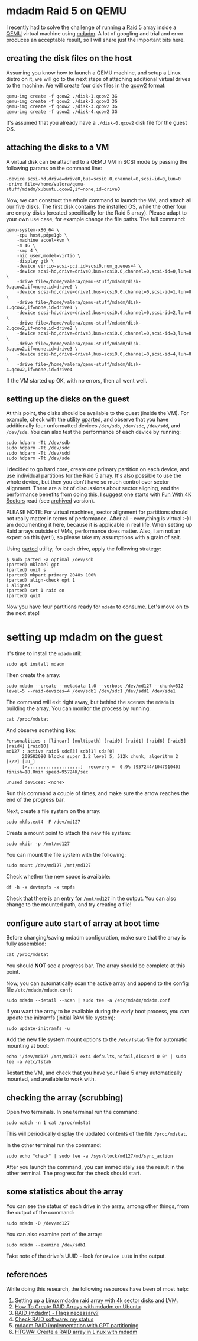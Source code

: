 # mdadm Raid 5 on QEMU

I recently had to solve the challenge of running a [Raid 5](https://en.wikipedia.org/wiki/RAID) array inside a [QEMU](https://www.qemu.org/) virtual machine using [mdadm](https://github.com/md-raid-utilities/mdadm). A lot of googling and trial and error produces an acceptable result, so I will share just the important bits here.

## creating the disk files on the host

Assuming you know how to launch a QEMU machine, and setup a Linux distro on it, we will go to the next steps of attaching additional virtual drives to the machine. We will create four disk files in the [qcow2](https://www.qemu.org/docs/master/interop/qcow2.html) format:

```shell
qemu-img create -f qcow2 ./disk-1.qcow2 3G
qemu-img create -f qcow2 ./disk-2.qcow2 3G
qemu-img create -f qcow2 ./disk-3.qcow2 3G
qemu-img create -f qcow2 ./disk-4.qcow2 3G
```

It's assumed that you already have a `./disk-0.qcow2` disk file for the guest OS.

## attaching the disks to a VM

A virtual disk can be attached to a QEMU VM in SCSI mode by passing the following params on the command line:

```text
-device scsi-hd,drive=drive0,bus=scsi0.0,channel=0,scsi-id=0,lun=0
-drive file=/home/valera/qemu-stuff/mdadm/xubuntu.qcow2,if=none,id=drive0
```

Now, we can construct the whole command to launch the VM, and attach all our five disks. The first disk contains the installed OS, while the other four are empty disks (created specifically for the Raid 5 array). Please adapt to your own use case, for example change the file paths. The full command:

```shell
qemu-system-x86_64 \
    -cpu host,pdpe1gb \
    -machine accel=kvm \
    -m 4G \
    -smp 4 \
    -nic user,model=virtio \
    -display gtk \
    -device virtio-scsi-pci,id=scsi0,num_queues=4 \
    -device scsi-hd,drive=drive0,bus=scsi0.0,channel=0,scsi-id=0,lun=0 \
    -drive file=/home/valera/qemu-stuff/mdadm/disk-0.qcow2,if=none,id=drive0 \
    -device scsi-hd,drive=drive1,bus=scsi0.0,channel=0,scsi-id=1,lun=0 \
    -drive file=/home/valera/qemu-stuff/mdadm/disk-1.qcow2,if=none,id=drive1 \
    -device scsi-hd,drive=drive2,bus=scsi0.0,channel=0,scsi-id=2,lun=0 \
    -drive file=/home/valera/qemu-stuff/mdadm/disk-2.qcow2,if=none,id=drive2 \
    -device scsi-hd,drive=drive3,bus=scsi0.0,channel=0,scsi-id=3,lun=0 \
    -drive file=/home/valera/qemu-stuff/mdadm/disk-3.qcow2,if=none,id=drive3 \
    -device scsi-hd,drive=drive4,bus=scsi0.0,channel=0,scsi-id=4,lun=0 \
    -drive file=/home/valera/qemu-stuff/mdadm/disk-4.qcow2,if=none,id=drive4
```

If the VM started up OK, with no errors, then all went well.

## setting up the disks on the guest

At this point, the disks should be available to the guest (inside the VM). For example, check with the utility [gparted](https://gparted.org/), and observe that you have additionally four unformatted devices `/dev/sdb`, `/dev/sdc`, `/dev/sdd`, and `/dev/sde`. You can also test the performance of each device by running:

```shell
sudo hdparm -Tt /dev/sdb
sudo hdparm -Tt /dev/sdc
sudo hdparm -Tt /dev/sdd
sudo hdparm -Tt /dev/sde
```

I decided to go hard core, create one primary partition on each device, and use individual partitions for the Raid 5 array. It's also possible to use the whole device, but then you don't have so much control over sector alignment. There are a lot of discussions about sector aligning, and the performance benefits from doing this, I suggest one starts with [Fun With 4K Sectors](https://juliansimioni.com/blog/fun-with-4k-sectors/) read (see [archived](https://web.archive.org/web/20240227082139/https://juliansimioni.com/blog/fun-with-4k-sectors/) version).

PLEASE NOTE: For virtual machines, sector alignment for partitions should not really matter in terms of performance. After all - everything is virtual :-) I am documenting it here, because it is applicable in real life. When setting up Raid arrays outside of VMs, performance does matter. Also, I am not an expert on this (yet!), so please take my assumptions with a grain of salt.

Using [parted](https://wiki.archlinux.org/title/Parted) utility, for each drive, apply the following strategy:

```text
$ sudo parted -a optimal /dev/sdb
(parted) mklabel gpt
(parted) unit s
(parted) mkpart primary 2048s 100%
(parted) align-check opt 1
1 aligned
(parted) set 1 raid on
(parted) quit
```

Now you have four partitions ready for `mdadm` to consume. Let's move on to the next step!

# setting up mdadm on the guest

It's time to install the `mdadm` util:

```shell
sudo apt install mdadm
```

Then create the array:

```shell
sudo mdadm --create --metadata 1.0 --verbose /dev/md127 --chunk=512 --level=5 --raid-devices=4 /dev/sdb1 /dev/sdc1 /dev/sdd1 /dev/sde1
```

The command will exit right away, but behind the scenes the `mdadm` is building the array. You can monitor the process by running:

```shell
cat /proc/mdstat
```

And observe something like:

```text
Personalities : [linear] [multipath] [raid0] [raid1] [raid6] [raid5] [raid4] [raid10]
md127 : active raid5 sdc[3] sdb[1] sda[0]
      209582080 blocks super 1.2 level 5, 512k chunk, algorithm 2 [3/2] [UU_]
      [>....................]  recovery =  0.9% (957244/104791040) finish=18.0min speed=95724K/sec

unused devices: <none>
```

Run this command a couple of times, and make sure the arrow reaches the end of the progress bar.

Next, create a file system on the array:

```shell
sudo mkfs.ext4 -F /dev/md127
```

Create a mount point to attach the new file system:

```shell
sudo mkdir -p /mnt/md127
```

You can mount the file system with the following:

```shell
sudo mount /dev/md127 /mnt/md127
```

Check whether the new space is available:

```shell
df -h -x devtmpfs -x tmpfs
```

Check that there is an entry for `/mnt/md127` in the output. You can also change to the mounted path, and try creating a file!

## configure auto start of array at boot time

Before changing/saving mdadm configuration, make sure that the array is fully assembled:

```shell
cat /proc/mdstat
```

You should **NOT** see a progress bar. The array should be complete at this point.

Now, you can automatically scan the active array and append to the config file `/etc/mdadm/mdadm.conf`:

```shell
sudo mdadm --detail --scan | sudo tee -a /etc/mdadm/mdadm.conf
```

If you want the array to be available during the early boot process, you can update the initramfs (initial RAM file system):

```shell
sudo update-initramfs -u
```

Add the new file system mount options to the `/etc/fstab` file for automatic mounting at boot:

```shell
echo '/dev/md127 /mnt/md127 ext4 defaults,nofail,discard 0 0' | sudo tee -a /etc/fstab
```

Restart the VM, and check that you have your Raid 5 array automatically mounted, and available to work with.

## checking the array (scrubbing)

Open two terminals. In one terminal run the command:

```shell
sudo watch -n 1 cat /proc/mdstat
```

This will periodically display the updated contents of the file `/proc/mdstat`.

In the other terminal run the command:

```shell
sudo echo "check" | sudo tee -a /sys/block/md127/md/sync_action
```

After you launch the command, you can immediately see the result in the other terminal. The progress for the check should start.

## some statistics about the array

You can see the status of each drive in the array, among other things, from the output of the command:

```shell
sudo mdadm -D /dev/md127
```

You can also examine part of the array:

```shell
sudo mdadm --examine /dev/sdb1
```

Take note of the drive's UUID - look for `Device UUID` in the output.

## references

While doing this research, the following resources have been of most help:

1. [Setting up a Linux mdadm raid array with 4k sector disks and LVM.](https://dennisfleurbaaij.blogspot.com/2013/01/setting-up-linux-mdadm-raid-array-with.html)
2. [How To Create RAID Arrays with mdadm on Ubuntu](https://www.digitalocean.com/community/tutorials/how-to-create-raid-arrays-with-mdadm-on-ubuntu)
3. [RAID (mdadm) - Flags necessary?](https://askubuntu.com/questions/250288/raid-mdadm-flags-necessary)
4. [Check RAID software: my status](https://serverfault.com/questions/721364/check-raid-software-my-status)
5. [mdadm RAID implementation with GPT partitioning](https://unix.stackexchange.com/questions/318098/mdadm-raid-implementation-with-gpt-partitioning/320330#320330)
6. [HTGWA: Create a RAID array in Linux with mdadm](https://www.jeffgeerling.com/blog/2021/htgwa-create-raid-array-linux-mdadm)
